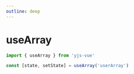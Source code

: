 ```yaml
---
outline: deep
---
```


# useArray

```ts
import { useArray } from 'yjs-vue'

const [state, setState] = useArray('userArray')
```

